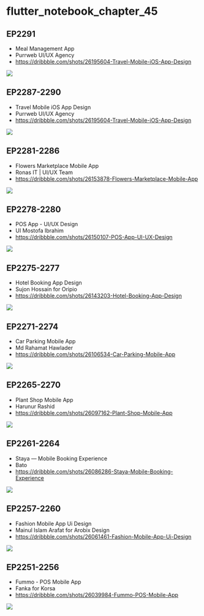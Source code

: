 # flutter_notebook_chapter_45

## EP2291

- Meal Management App
- Purrweb UI/UX Agency
- https://dribbble.com/shots/26195604-Travel-Mobile-iOS-App-Design

<img src="https://cdn.dribbble.com/userupload/43846890/file/original-85f2b39b4d3ff4fee34805c41f2b0ad9.png?resize=1905x1429&vertical=center">

## EP2287-2290

- Travel Mobile iOS App Design
- Purrweb UI/UX Agency
- https://dribbble.com/shots/26195604-Travel-Mobile-iOS-App-Design

<img src="https://cdn.dribbble.com/userupload/43846890/file/original-85f2b39b4d3ff4fee34805c41f2b0ad9.png?resize=1905x1429&vertical=center">

## EP2281-2286

- Flowers Marketplace Mobile App
- Ronas IT | UI/UX Team
- https://dribbble.com/shots/26153878-Flowers-Marketplace-Mobile-App

<img src="https://cdn.dribbble.com/userupload/43717943/file/original-b01c13173d76714a1e4651efa4ecdc16.png?resize=1905x1429&vertical=center">

## EP2278-2280

- POS App - UI/UX Design
- UI Mostofa Ibrahim
- https://dribbble.com/shots/26150107-POS-App-UI-UX-Design

<img src="https://cdn.dribbble.com/userupload/43706514/file/original-9df485c023e0e2124369d7ffae1983fe.png?resize=1504x1128&vertical=center">

## EP2275-2277

- Hotel Booking App Design
- Sujon Hossain for Oripio
- https://dribbble.com/shots/26143203-Hotel-Booking-App-Design

<img src="https://cdn.dribbble.com/userupload/43685314/file/original-c8a9ffb88904a0f9aadc2324c1115fce.jpg?resize=2048x1536&vertical=center">

## EP2271-2274

- Car Parking Mobile App
- Md Rahamat Hawlader
- https://dribbble.com/shots/26106534-Car-Parking-Mobile-App

<img src="https://cdn.dribbble.com/userupload/43570896/file/original-e4287707b775539f0ff8508e830178e3.png?resize=2048x1536&vertical=center">

## EP2265-2270

- Plant Shop Mobile App
- Harunur Rashid
- https://dribbble.com/shots/26097162-Plant-Shop-Mobile-App

<img src="https://cdn.dribbble.com/userupload/43541558/file/original-d221954b51a00e14578fbc50c15fd487.png?resize=1600x1200&vertical=center">

## EP2261-2264

- Staya — Mobile Booking Experience
- Bato
- https://dribbble.com/shots/26086286-Staya-Mobile-Booking-Experience

<img src="https://cdn.dribbble.com/userupload/43507785/file/original-0560b44aa80ccaca0989c98179537fac.jpg?resize=1905x1429&vertical=center">

## EP2257-2260

- Fashion Mobile App Ui Design
- Mainul Islam Arafat for Arobix Design
- https://dribbble.com/shots/26061461-Fashion-Mobile-App-Ui-Design

<img src="https://cdn.dribbble.com/userupload/43430164/file/original-635e0feea3c88369e9a9ac8db20a3754.jpg?resize=1905x1429&vertical=center">

## EP2251-2256

- Fummo - POS Mobile App
- Fanka for Korsa
- https://dribbble.com/shots/26039984-Fummo-POS-Mobile-App

<img src="https://cdn.dribbble.com/userupload/43363532/file/original-7636f6df69e4255966195c310a779e36.png?resize=1905x1429&vertical=center">